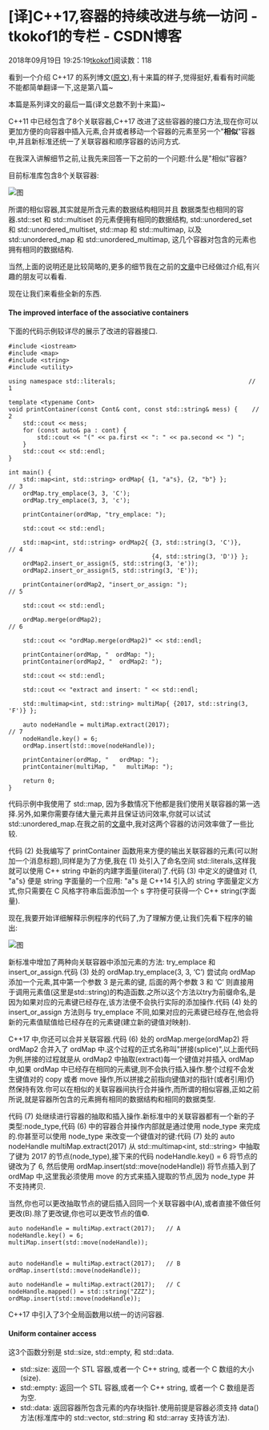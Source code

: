 # [译]C++17,容器的持续改进与统一访问 - tkokof1的专栏 - CSDN博客

2018年09月19日 19:25:19[tkokof1](https://me.csdn.net/tkokof1)阅读数：118


> 
看到一个介绍 C++17 的系列博文([原文](http://www.modernescpp.com/index.php/c-17-the-improved-interface-of-the-associative-containers)),有十来篇的样子,觉得挺好,看看有时间能不能都简单翻译一下,这是第八篇~

> 
本篇是系列译文的最后一篇(译文总数不到十来篇)~

C++11 中已经包含了8个关联容器,C++17 改进了这些容器的接口方法,现在你可以更加方便的向容器中插入元素,合并或者移动一个容器的元素至另一个"**相似**"容器中,并且新标准还统一了关联容器和顺序容器的访问方式.

在我深入讲解细节之前,让我先来回答一下之前的一个问题:什么是"相似"容器?

目前标准库包含8个关联容器:

![图](https://img-blog.csdn.net/20180919192255716?watermark/2/text/aHR0cHM6Ly9ibG9nLmNzZG4ubmV0L3Rrb2tvZjE=/font/5a6L5L2T/fontsize/400/fill/I0JBQkFCMA==/dissolve/70)

所谓的相似容器,其实就是所含元素的数据结构相同并且 数据类型也相同的容器.std::set 和 std::multiset 的元素便拥有相同的数据结构, std::unordered_set 和 std::unordered_multiset, std::map 和 std::multimap, 以及 std::unordered_map 和 std::unordered_multimap, 这几个容器对包含的元素也拥有相同的数据结构.

当然,上面的说明还是比较简略的,更多的细节我在之前的[文章](http://www.modernescpp.com/index.php/hash-tables)中已经做过介绍,有兴趣的朋友可以看看.

现在让我们来看些全新的东西.

#### The improved interface of the associative containers

下面的代码示例较详尽的展示了改进的容器接口.

```
#include <iostream>
#include <map>
#include <string>
#include <utility>

using namespace std::literals;                                     // 1

template <typename Cont>
void printContainer(const Cont& cont, const std::string& mess) {    // 2
	std::cout << mess;
	for (const auto& pa : cont) {
		std::cout << "(" << pa.first << ": " << pa.second << ") ";
	}
	std::cout << std::endl;
}

int main() {
	std::map<int, std::string> ordMap{ {1, "a"s}, {2, "b"} };          // 3
	ordMap.try_emplace(3, 3, 'C');
	ordMap.try_emplace(3, 3, 'c');

	printContainer(ordMap, "try_emplace: ");

	std::cout << std::endl;

	std::map<int, std::string> ordMap2{ {3, std::string(3, 'C')},     // 4
										{4, std::string(3, 'D')} };
	ordMap2.insert_or_assign(5, std::string(3, 'e'));
	ordMap2.insert_or_assign(5, std::string(3, 'E'));

	printContainer(ordMap2, "insert_or_assign: ");                   // 5

	std::cout << std::endl;

	ordMap.merge(ordMap2);                                           // 6

	std::cout << "ordMap.merge(ordMap2)" << std::endl;

	printContainer(ordMap, "  ordMap: ");
	printContainer(ordMap2, "  ordMap2: ");

	std::cout << std::endl;

	std::cout << "extract and insert: " << std::endl;

	std::multimap<int, std::string> multiMap{ {2017, std::string(3, 'F')} };

	auto nodeHandle = multiMap.extract(2017);                        // 7
	nodeHandle.key() = 6;
	ordMap.insert(std::move(nodeHandle));

	printContainer(ordMap, "   ordMap: ");
	printContainer(multiMap, "   multiMap: ");
	
	return 0;
}
```

代码示例中我使用了 std::map, 因为多数情况下他都是我们使用关联容器的第一选择.另外,如果你需要存储大量元素并且保证访问效率,你就可以试试 std::unordered_map.在我之前的[文章](http://www.modernescpp.com/index.php/associative-containers-a-simple-performance-comparison)中,我对这两个容器的访问效率做了一些比较.

代码 (2) 处我编写了 printContainer 函数用来方便的输出关联容器的元素(可以附加一个消息标题),同样是为了方便,我在 (1) 处引入了命名空间 std::literals,这样我就可以使用 C++ string 中新的内建字面量(literal)了.代码 (3) 中定义的键值对  {1, "a"s} 便是 string 字面量的一个应用: "a"s 是 C++14 引入的 string 字面量定义方式,你只需要在 C 风格字符串后面添加一个 s 字符便可获得一个 C++ string(字面量).

现在,我要开始详细解释示例程序的代码了,为了理解方便,让我们先看下程序的输出:

![图](https://img-blog.csdn.net/20180919192320210?watermark/2/text/aHR0cHM6Ly9ibG9nLmNzZG4ubmV0L3Rrb2tvZjE=/font/5a6L5L2T/fontsize/400/fill/I0JBQkFCMA==/dissolve/70)

新标准中增加了两种向关联容器中添加元素的方法: try_emplace 和 insert_or_assign.代码 (3) 处的 ordMap.try_emplace(3, 3, ‘C’) 尝试向 ordMap 添加一个元素,其中第一个参数 3 是元素的键, 后面的两个参数 3 和 ‘C’ 则直接用于调用元素值(这里是std::string)的构造函数.之所以这个方法以try为前缀命名,是因为如果对应的元素键已经存在,该方法便不会执行实际的添加操作.代码 (4) 处的 insert_or_assign 方法则与 try_emplace 不同,如果对应的元素键已经存在,他会将新的元素值赋值给已经存在的元素键(建立新的键值对映射).

C++17 中,你还可以合并关联容器.代码 (6) 处的 ordMap.merge(ordMap2) 将 ordMap2 合并入了 ordMap 中.这个过程的正式名称叫"拼接(splice)",以上面代码为例,拼接的过程就是从 ordMap2 中抽取(extract)每一个键值对并插入 ordMap 中,如果 ordMap 中已经存在相同的元素键,则不会执行插入操作.整个过程不会发生键值对的 copy 或者 move 操作,所以拼接之前指向键值对的指针(或者引用)仍然保持有效.你可以在相似的关联容器间执行合并操作,而所谓的相似容器,正如之前所说,就是容器所包含的元素拥有相同的数据结构和相同的数据类型.

代码 (7) 处继续进行容器的抽取和插入操作.新标准中的关联容器都有一个新的子类型:node_type,代码 (6) 中的容器合并操作内部就是通过使用 node_type 来完成的.你甚至可以使用 node_type 来改变一个键值对的键:代码 (7) 处的 auto nodeHandle multiMap.extract(2017)  从 std::multimap<int, std::string> 中抽取了键为 2017 的节点(node_type),接下来的代码 nodeHandle.key() = 6 将节点的键改为了 6, 然后使用 ordMap.insert(std::move(nodeHandle)) 将节点插入到了 ordMap 中,这里我必须使用 move 的方式来插入提取的节点,因为 node_type 并不支持拷贝.

当然,你也可以更改抽取节点的键后插入回同一个关联容器中(A),或者直接不做任何更改(B).除了更改键,你也可以更改节点的值©.

```
auto nodeHandle = multiMap.extract(2017);   // A                      
nodeHandle.key() = 6;
multiMap.insert(std::move(nodeHandle));
  

auto nodeHandle = multiMap.extract(2017);   // B                     
ordMap.insert(std::move(nodeHandle)); 

auto nodeHandle = multiMap.extract(2017);   // C
nodeHandle.mapped() = std::string("ZZZ");
ordMap.insert(std::move(nodeHandle));
```

C++17 中引入了3个全局函数用以统一的访问容器.

#### Uniform container access

这3个函数分别是 std::size, std::empty, 和 std::data.
- std::size: 返回一个 STL 容器,或者一个 C++ string, 或者一个 C 数组的大小(size).
- std::empty: 返回一个 STL 容器,或者一个 C++ string, 或者一个 C 数组是否为空.
- std::data: 返回容器所包含元素的内存块指针.使用前提是容器必须支持 data() 方法(标准库中的 std::vector, std::string 和 std::array 支持该方法).

